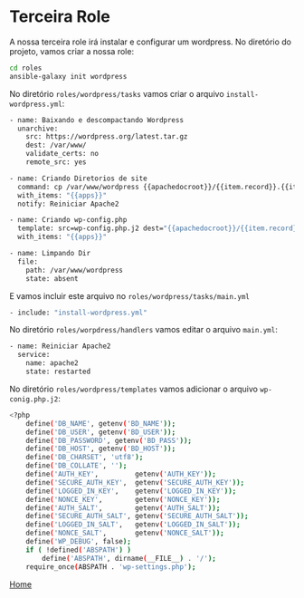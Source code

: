 # Terceira Role

A nossa terceira role irá instalar e configurar um wordpress.
No diretório do projeto, vamos criar a nossa role:

```bash
cd roles
ansible-galaxy init wordpress
```

No diretório `roles/wordpress/tasks` vamos criar o arquivo `install-wordpress.yml`:

```bash
- name: Baixando e descompactando Wordpress
  unarchive:
    src: https://wordpress.org/latest.tar.gz
    dest: /var/www/
    validate_certs: no
    remote_src: yes

- name: Criando Diretorios de site
  command: cp /var/www/wordpress {{apachedocroot}}/{{item.record}}.{{item.zone}} -rfv
  with_items: "{{apps}}"
  notify: Reiniciar Apache2

- name: Criando wp-config.php
  template: src=wp-config.php.j2 dest="{{apachedocroot}}/{{item.record}}.{{item.zone}}/wp-config.php"
  with_items: "{{apps}}"

- name: Limpando Dir
  file:
    path: /var/www/wordpress
    state: absent
```

E vamos incluir este arquivo no `roles/wordpress/tasks/main.yml`

```bash
- include: "install-wordpress.yml"
```

No diretório `roles/worpdress/handlers` vamos editar o arquivo `main.yml`:

```bash
- name: Reiniciar Apache2
  service:
    name: apache2
    state: restarted 
```

No diretório `roles/wordpress/templates` vamos adicionar o arquivo `wp-conig.php.j2`:

```bash
<?php
    define('DB_NAME', getenv('BD_NAME'));
    define('DB_USER', getenv('BD_USER'));
    define('DB_PASSWORD', getenv('BD_PASS'));
    define('DB_HOST', getenv('BD_HOST'));
    define('DB_CHARSET', 'utf8');
    define('DB_COLLATE', '');
    define('AUTH_KEY',         getenv('AUTH_KEY'));
    define('SECURE_AUTH_KEY',  getenv('SECURE_AUTH_KEY'));
    define('LOGGED_IN_KEY',    getenv('LOGGED_IN_KEY'));
    define('NONCE_KEY',        getenv('NONCE_KEY'));
    define('AUTH_SALT',        getenv('AUTH_SALT'));
    define('SECURE_AUTH_SALT', getenv('SECURE_AUTH_SALT'));
    define('LOGGED_IN_SALT',   getenv('LOGGED_IN_SALT'));
    define('NONCE_SALT',       getenv('NONCE_SALT'));
    define('WP_DEBUG', false);
    if ( !defined('ABSPATH') )
        define('ABSPATH', dirname(__FILE__) . '/');
    require_once(ABSPATH . 'wp-settings.php');
```

[Home](/README.md)
